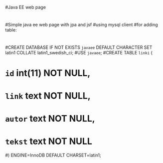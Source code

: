 #Java EE web page
#

#Simple java ee web page with jpa and jsf
#using mysql client
#for adding table:
#
#CREATE DATABASE IF NOT EXISTS `javaee` DEFAULT CHARACTER SET latin1 COLLATE latin1_swedish_ci;
#USE `javaee`;
#CREATE TABLE `linki` (
#  `id` int(11) NOT NULL,
#  `link` text NOT NULL,
#  `autor` text NOT NULL,
#  `tekst` text NOT NULL
#) ENGINE=InnoDB DEFAULT CHARSET=latin1;
